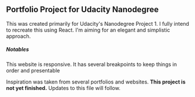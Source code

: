 ## Portfolio Project for Udacity Nanodegree

This was created primarily for Udacity's Nanodegree Project 1. I fully intend to recreate this using React. I'm aiming for an elegant and simplistic approach.

##### Notables
This website is responsive. It has several breakpoints to keep things in order and presentable

Inspiration was taken from several portfolios and websites. **This project is not yet finished.** Updates to this file will follow.
